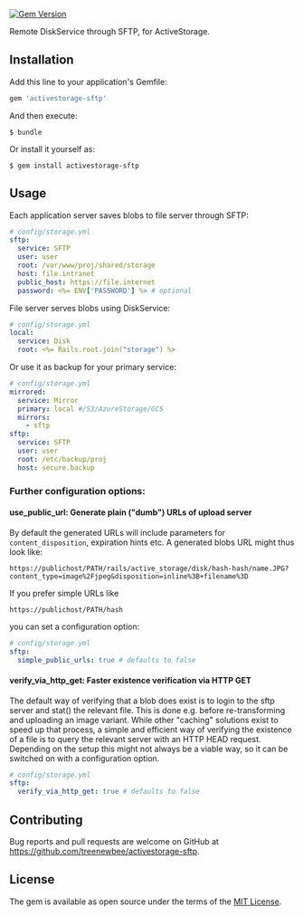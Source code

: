 [![Gem Version](https://badge.fury.io/rb/activestorage-sftp.svg)](https://badge.fury.io/rb/activestorage-sftp)

Remote DiskService through SFTP, for ActiveStorage. 

## Installation

Add this line to your application's Gemfile:

```ruby
gem 'activestorage-sftp'
```

And then execute:

    $ bundle

Or install it yourself as:

    $ gem install activestorage-sftp

## Usage

Each application server saves blobs to file server through SFTP:

```yml
# config/storage.yml
sftp:
  service: SFTP
  user: user
  root: /var/www/proj/shared/storage
  host: file.intranet
  public_host: https://file.internet
  password: <%= ENV['PASSWORD'] %> # optional
```

File server serves blobs using DiskService:
```yml
# config/storage.yml
local:
  service: Disk
  root: <%= Rails.root.join("storage") %>
```

Or use it as backup for your primary service:
```yml
# config/storage.yml
mirrored:
  service: Mirror
  primary: local #/S3/AzureStorage/GCS
  mirrors:
    - sftp
sftp:
  service: SFTP
  user: user
  root: /etc/backup/proj
  host: secure.backup
```

### Further configuration options:

#### use_public_url: Generate plain ("dumb") URLs of upload server

By default the generated URLs will include parameters for `content_disposition`, expiration hints etc.  A generated blobs URL might thus look like:

    https://publichost/PATH/rails/active_storage/disk/hash-hash/name.JPG?content_type=image%2Fjpeg&disposition=inline%3B+filename%3D

If you prefer simple URLs like

    https://publichost/PATH/hash

you can set a configuration option:

```yml
# config/storage.yml
sftp:
  simple_public_urls: true # defaults to false
```


#### verify_via_http_get: Faster existence verification via HTTP GET

The default way of verifying that a blob does exist is to login to the sftp server and stat() the relevant file.  This is done e.g. before re-transforming and uploading an image variant.  While other "caching" solutions exist to speed up that process, a simple and efficient way of verifying the existence of a file is to query the relevant server with an HTTP HEAD request.  Depending on the setup this might not always be a viable way, so it can be switched on with a configuration option.

```yml
# config/storage.yml
sftp:
  verify_via_http_get: true # defaults to false
```

## Contributing

Bug reports and pull requests are welcome on GitHub at https://github.com/treenewbee/activestorage-sftp.

## License

The gem is available as open source under the terms of the [MIT License](https://opensource.org/licenses/MIT).
